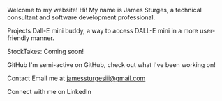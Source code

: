 Welcome to my website!
Hi! My name is James Sturges, a technical consultant and software development professional.

Projects
Dall-E mini buddy, a way to access DALL-E mini in a more user-friendly manner.

StockTakes: Coming soon!

GitHub
I'm semi-active on GitHub, check out what I've been working on!

Contact
Email me at jamessturgesiii@gmail.com

Connect with me on LinkedIn
